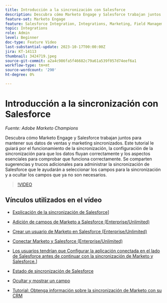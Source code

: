 ```yaml
---
title: Introducción a la sincronización con Salesforce
description: Descubra cómo Marketo Engage y Salesforce trabajan juntos para mantener sus datos de ventas y marketing sincronizados. Este tutorial le guiará por el funcionamiento de la sincronización, la configuración de la sincronización para que los datos fluyan correctamente y los aspectos esenciales para comprobar que funciona correctamente.
feature-set: Marketo Engage
feature: Salesforce Integration, Integrations, Marketing, Field Management, Administration
topic: Integrations
role: Admin
level: Beginner
doc-type: Feature Video
last-substantial-update: 2023-10-17T00:00:00Z
jira: KT-14113
thumbnail: 3424719.jpeg
source-git-commit: a2a4c986fa5f46682c79a61a539f057d74eef6a1
workflow-type: tm+mt
source-wordcount: '290'
ht-degree: 0%

---
```



# Introducción a la sincronización con Salesforce

*Fuente: Adobe Marketo Champions*

Descubra cómo Marketo Engage y Salesforce trabajan juntos para mantener sus datos de ventas y marketing sincronizados. Este tutorial le guiará por el funcionamiento de la sincronización, la configuración de la sincronización para que los datos fluyan correctamente y los aspectos esenciales para comprobar que funciona correctamente. Se comparten sugerencias y trucos adicionales para administrar la sincronización de Salesforce que le ayudarán a seleccionar los campos para la sincronización y a ocultar los campos que ya no son necesarios.

>[!VIDEO](https://video.tv.adobe.com/v/3424719/?learn=on)

## Vínculos utilizados en el vídeo

* [Explicación de la sincronización de Salesforce](https://experienceleague.adobe.com/docs/marketo/using/product-docs/crm-sync/salesforce-sync/understanding-the-salesforce-sync.html)]

* [Adición de campos de Marketo a Salesforce (Enterprise/Unlimited)](https://experienceleague.adobe.com/docs/marketo/using/product-docs/crm-sync/salesforce-sync/setup/enterprise-unlimited-edition/step-1-of-3-add-marketo-fields-to-salesforce-enterprise-unlimited.html)

* [Crear un usuario de Marketo en Salesforce (Enterprise/Unlimited)](https://experienceleague.adobe.com/docs/marketo/using/product-docs/crm-sync/salesforce-sync/setup/enterprise-unlimited-edition/step-2-of-3-create-a-salesforce-user-for-marketo-enterprise-unlimited.html)

* [Conectar Marketo y Salesforce (Enterprise/Unlimited)](https://experienceleague.adobe.com/docs/marketo/using/product-docs/crm-sync/salesforce-sync/setup/enterprise-unlimited-edition/step-3-of-3-connect-marketo-and-salesforce-enterprise-unlimited.html)

* [Los usuarios tendrían que Configurar la aplicación conectada en el lado de Salesforce antes de continuar con la sincronización de Marketo y Salesforce.](https://experienceleague.adobe.com/docs/marketo/using/product-docs/crm-sync/salesforce-sync/log-in-using-oauth-2-0.html)]

* [Estado de sincronización de Salesforce](https://experienceleague.adobe.com/docs/marketo/using/product-docs/crm-sync/salesforce-sync/salesforce-sync-status.html)

* [Ocultar y mostrar un campo](https://experienceleague.adobe.com/docs/marketo/using/product-docs/administration/field-management/hide-and-unhide-a-field.html)

* [Tutorial: Obtenga información sobre la sincronización de Marketo con su CRM](https://experienceleague.adobe.com/docs/marketo-learn/tutorials/lead-and-data-management/crm-sync-learn.html)
